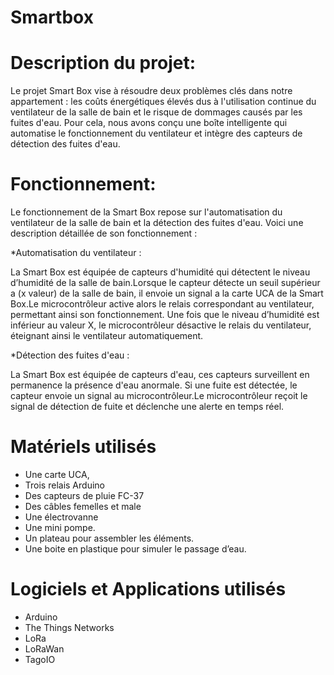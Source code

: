 # Smartbox
# Description du projet:

Le projet Smart Box vise à résoudre deux problèmes clés dans notre appartement : les coûts énergétiques élevés dus à l'utilisation continue du ventilateur de la salle de bain  et le risque de dommages causés par les fuites d'eau. Pour cela, nous avons conçu une boîte intelligente qui automatise le fonctionnement du ventilateur et intègre des capteurs de détection des fuites d'eau.

# Fonctionnement:

Le fonctionnement de la Smart Box repose sur l'automatisation du ventilateur de la salle de bain et la détection des fuites d'eau. Voici une description détaillée de son       fonctionnement :

*Automatisation du ventilateur :

La Smart Box est équipée de capteurs d'humidité qui détectent le niveau d’humidité de la salle de bain.Lorsque le capteur détecte un seuil supérieur a (x valeur) de la salle de bain, il envoie un signal a la carte UCA de la Smart Box.Le microcontrôleur active alors le relais correspondant au ventilateur, permettant ainsi son fonctionnement. Une fois que le niveau d’humidité est inférieur au valeur X, le microcontrôleur désactive le relais du ventilateur, éteignant ainsi le ventilateur automatiquement.

*Détection des fuites d'eau :

La Smart Box est équipée de capteurs d'eau, ces capteurs surveillent en permanence la présence d'eau anormale. Si une fuite est détectée, le capteur envoie un signal au       microcontrôleur.Le microcontrôleur reçoit le signal de détection de fuite et déclenche une alerte en temps réel.
# Matériels utilisés
+ Une carte UCA,
+ Trois relais Arduino 
+ Des capteurs de pluie FC-37
+ Des câbles femelles et male
+ Une électrovanne 
+ Une mini pompe.  
+ Un plateau pour assembler les éléments. 
+	Une boite en plastique pour simuler le passage d’eau. 
# Logiciels et Applications utilisés
+	Arduino
+	The Things Networks
+	LoRa
+	LoRaWan
+	TagoIO

